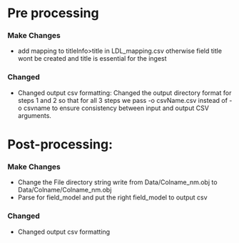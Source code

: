 # Pre processing
### Make Changes
- add mapping to titleInfo>title in LDL_mapping.csv otherwise field title wont be created and title is essential for the ingest

### Changed
- Changed output csv formatting: Changed the output directory format for steps 1 and 2 so that for all 3 steps we pass -o csvName.csv instead of -o csvname to ensure consistency between input and output CSV arguments.
  
# Post-processing:
### Make Changes
- Change the File directory string write from Data/Colname_nm.obj to Data/Colname/Colname_nm.obj
- Parse for field_model and put the right field_model to output csv

### Changed
- Changed output csv formatting
